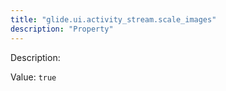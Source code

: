 ```yaml
---
title: "glide.ui.activity_stream.scale_images"
description: "Property"
---
```


Description: 

Value: `true`